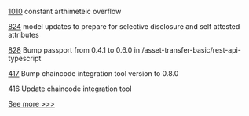 
[1010](https://github.com/hyperledger/solang/pull/1010) constant arthimeteic overflow

[824](https://github.com/hyperledger-labs/business-partner-agent/pull/824) model updates to prepare for selective disclosure and self attested attributes

[828](https://github.com/hyperledger/fabric-samples/pull/828) Bump passport from 0.4.1 to 0.6.0 in /asset-transfer-basic/rest-api-typescript

[417](https://github.com/hyperledger/fabric-test/pull/417) Bump chaincode integration tool version to 0.8.0

[416](https://github.com/hyperledger/fabric-test/pull/416) Update chaincode integration tool


[See more >>>](https://start-here.hyperledger.org/pull-requests)
